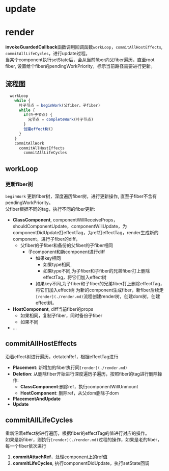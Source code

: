 # update
# render
**invokeGuardedCallback**函数调用回调函数`workLoop`，`commitAllHostEffects`, `commitAllLifeCycles`，进行update过程。   
当某个component执行setState后，会从当前fiber向父fiber遍历，直至root fiber, 设置给个fiber的pendingWorkPriority，标示当前路径需要进行更新。

## 流程图
```js
  workLoop
    while {
      叶子节点 = beginWork(父fiber，子fiber) 
      while {
        if(叶子节点) {
          兄节点 = completeWork(叶子节点)
        }
        创建effect树() 
      }
    }
    commitAllWork
      commitAllHostEffects
        commitAllLifeCycles
```

## workLoop

### 更新fiber树
`beginWork`
更新fiber树，深度遍历fiber树，进行更新操作, 直至子fiber不含有pendingWorkPriority。   
父fiber根据不同的tag，执行不同的fiber更新:  
* **ClassComponent**, componentWillReceiveProps，shouldComponentUpdate，componentWillUpdate，为componentDidUpdate打effectTag，为ref打effectTag，render生成新的component，进行子fiber的diff，
  * 父fiber的子fiber和备份的父fiber的子fiber相同
    * 子component和新component进行diff
      * 如果key相同
        * 如果type相同,
        * 如果type不同,为子fiber和子fiber的兄弟fiber打上删除effectTag，将它们加入effect树
      * 如果key不同,为子fiber和子fiber的兄弟fiber打上删除effectTag，将它们加入effect树
 为新的component生成fiber，新fiber后续走`[render](./render.md)`流程创建render树，创建dom树，创建effect树。
* **HostComponent**, diff当前fiber的props
  * 如果相同，复制子fiber，同时备份子fiber
  * 如果不同
* ...
## commitAllHostEffects
沿着effect树进行遍历，detatchRef，根据effectTag进行
* **Placement**: 新增加的fiber执行同`[render](./render.md)`
* **Deletion**: 从删除fiber开始进行深度遍历子遍历，按照fiber的tag进行删除操作:
  * **ClassComponent**:删除ref，执行componentWillUnmount
  * **HostComponent**: 删除ref，从父dom删除子dom
* **PlacementAndUpdate**
* **Update**

## commitAllLifeCycles
重新沿着effect树进行遍历，根据fiber的effectTag的值进行对应的操作。   
如果是新fiber，则执行`[render](./render.md)`过程的操作，如果是老的fiber，每一个fiber依次进行
1. **commitAttachRef**，处理component上的ref值   
2. **commitLifeCycles**, 执行componentDidUpdate，执行setState回调
